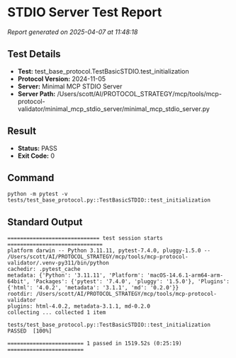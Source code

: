 # STDIO Server Test Report

*Report generated on 2025-04-07 at 11:48:18*

## Test Details

- **Test:** test_base_protocol.TestBasicSTDIO.test_initialization
- **Protocol Version:** 2024-11-05
- **Server:** Minimal MCP STDIO Server
- **Server Path:** /Users/scott/AI/PROTOCOL_STRATEGY/mcp/tools/mcp-protocol-validator/minimal_mcp_stdio_server/minimal_mcp_stdio_server.py

## Result

- **Status:** PASS
- **Exit Code:** 0

## Command

```
python -m pytest -v tests/test_base_protocol.py::TestBasicSTDIO::test_initialization
```

## Standard Output

```
============================= test session starts ==============================
platform darwin -- Python 3.11.11, pytest-7.4.0, pluggy-1.5.0 -- /Users/scott/AI/PROTOCOL_STRATEGY/mcp/tools/mcp-protocol-validator/.venv-py311/bin/python
cachedir: .pytest_cache
metadata: {'Python': '3.11.11', 'Platform': 'macOS-14.6.1-arm64-arm-64bit', 'Packages': {'pytest': '7.4.0', 'pluggy': '1.5.0'}, 'Plugins': {'html': '4.0.2', 'metadata': '3.1.1', 'md': '0.2.0'}}
rootdir: /Users/scott/AI/PROTOCOL_STRATEGY/mcp/tools/mcp-protocol-validator
plugins: html-4.0.2, metadata-3.1.1, md-0.2.0
collecting ... collected 1 item

tests/test_base_protocol.py::TestBasicSTDIO::test_initialization PASSED  [100%]

======================== 1 passed in 1519.52s (0:25:19) ========================

```

